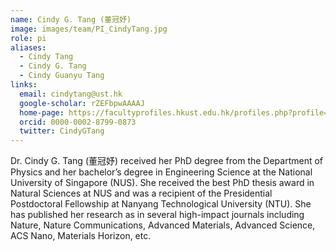 ```yaml
---
name: Cindy G. Tang (董冠妤)
image: images/team/PI_CindyTang.jpg
role: pi
aliases:
  - Cindy Tang
  - Cindy G. Tang
  - Cindy Guanyu Tang
links:
  email: cindytang@ust.hk
  google-scholar: rZEFbpwAAAAJ
  home-page: https://facultyprofiles.hkust.edu.hk/profiles.php?profile=cindy-tang-cindytang
  orcid: 0000-0002-8799-0873
  twitter: CindyGTang
---
```


Dr. Cindy G. Tang (董冠妤) received her PhD degree from the Department of Physics and her bachelor’s degree in Engineering Science at the National University of Singapore (NUS). She received the best PhD thesis award in Natural Sciences at NUS and was a recipient of the Presidential Postdoctoral Fellowship at Nanyang Technological University (NTU). She has published her research as in several high-impact journals including Nature, Nature Communications, Advanced Materials, Advanced Science, ACS Nano, Materials Horizon, etc.
